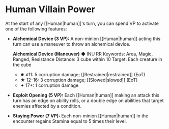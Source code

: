 # Human Villain Power

At the start of any [[Human|human]]'s turn, you can spend VP to activate one of the following features:

- **Alchemical Device (3 VP):** A non-minion [[Human|human]] acting this turn can use a maneuver to throw an alchemical device.

  **Alchemical Device (Maneuver)** ◆ INU RR Keywords: Area, Magic, Ranged, Resistance Distance: 3 cube within 10 Target: Each creature in the cube

  - ✸ ≤11: 5 corruption damage; [[Restrained|restrained]] (EoT)
  - ★ 12–16: 3 corruption damage; [[Slowed|slowed]] (EoT)
  - ✦ 17+: 1 corruption damage

- **Exploit Opening (5 VP):** Each [[Human|human]] making an attack this turn has an edge on ability rolls, or a double edge on abilities that target enemies affected by a condition.

- **Staying Power (7 VP):** Each non-minion [[Human|human]] in the encounter regains Stamina equal to 5 times their level.
